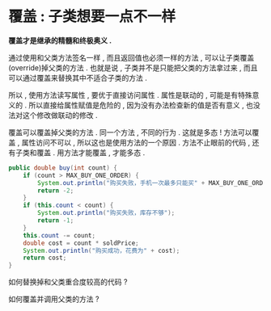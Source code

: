# 覆盖 : 子类想要一点不一样

**覆盖才是继承的精髓和终极奥义 .**

通过使用和父类方法签名一样 , 而且返回值也必须一样的方法 , 可以让子类覆盖\(override\)掉父类的方法 . 也就是说 , 子类并不是只能把父类的方法拿过来 , 而且可以通过覆盖来替换其中不适合子类的方法 .

所以 , 使用方法读写属性 , 要优于直接访问属性 . 属性是联动的 , 可能是有特殊意义的 . 所以直接给属性赋值是危险的 , 因为没有办法检查新的值是否有意义 , 也没法对这个修改做联动的修改 .

覆盖可以覆盖掉父类的方法 . 同一个方法 , 不同的行为 . 这就是多态 ! 方法可以覆盖 , 属性访问不可以 , 所以这也是使用方法的一个原因 . 方法不止眼前的代码 , 还有子类和覆盖 . 用方法才能覆盖 , 才能多态 .

```java
public double buy(int count) {
    if (count > MAX_BUY_ONE_ORDER) {
        System.out.println("购买失败，手机一次最多只能买" + MAX_BUY_ONE_ORDER + "个");
        return -2;
    }
    if (this.count < count) {
        System.out.println("购买失败，库存不够");
        return -1;
    }
    this.count -= count;
    double cost = count * soldPrice;
    System.out.println("购买成功，花费为" + cost);
    return cost;
}
```

如何替换掉和父类重合度较高的代码 ? 

如何覆盖并调用父类的方法 ? 

